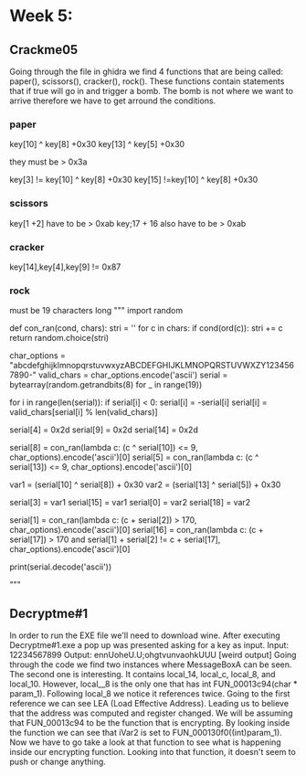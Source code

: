 # Week 5: 


## Crackme05

Going through the file in ghidra we find 4 functions that are being called: paper(), scissors(), cracker(), rock(). These functions contain statements that if true will go in and trigger a bomb. The bomb is not where we want to arrive therefore we have to get arround the conditions. 

### paper
key[10] ^ key[8] +0x30
key[13] ^ key[5] +0x30

they must be > 0x3a

key[3] != key[10] ^ key[8] +0x30
key[15] !=key[10] ^ key[8] +0x30
### scissors
 key[1 +2] have to be > 0xab 
 key;17 + 16 also have to be > 0xab

### cracker
 key[14],key[4],key[9] != 0x87
### rock
must be 19 characters long 
"""
import random

def con_ran(cond, chars):
    stri = ''
    for c in chars:
        if cond(ord(c)):
            stri += c
    return random.choice(stri)

char_options = "abcdefghijklmnopqrstuvwxyzABCDEFGHIJKLMNOPQRSTUVWXZY1234567890-"
valid_chars = char_options.encode('ascii')
serial = bytearray(random.getrandbits(8) for _ in range(19))

for i in range(len(serial)):
    if serial[i] < 0:
        serial[i] = -serial[i]
    serial[i] = valid_chars[serial[i] % len(valid_chars)]

serial[4] = 0x2d
serial[9] = 0x2d
serial[14] = 0x2d

serial[8] = con_ran(lambda c: (c ^ serial[10]) <= 9, char_options).encode('ascii')[0]
serial[5] = con_ran(lambda c: (c ^ serial[13]) <= 9, char_options).encode('ascii')[0]

var1 = (serial[10] ^ serial[8]) + 0x30
var2 = (serial[13] ^ serial[5]) + 0x30

serial[3] = var1
serial[15] = var1
serial[0] = var2
serial[18] = var2

serial[1] = con_ran(lambda c: (c + serial[2]) > 170, char_options).encode('ascii')[0]
serial[16] = con_ran(lambda c: (c + serial[17]) > 170 and serial[1] + serial[2] != c + serial[17], char_options).encode('ascii')[0]

print(serial.decode('ascii'))

"""
## Decryptme#1 

In order to run the EXE file we'll need to download wine. After executing Decryptme#1.exe a 
pop up was presented asking for a key as input. 
Input: 12234567899
Output: ennUoheU.U;ohgtvunvaohkUUU [weird output]
Going through the code we find two instances where MessageBoxA can be seen. The second one is interesting. It contains local_14, local_c, local_8, and local_10. However, local__8 is the only one that has int FUN_00013c94(char * param_1). 
Following local_8 we notice it references twice. Going to the first reference we can see LEA (Load Effective Address). Leading us to believe that the address was computed and register changed. We will be assuming that FUN_00013c94 to be the function that is encrypting. 
By looking inside the function we can see that iVar2 is set to FUN_000130f0((int)param_1). Now we have to go take a look at that function to see what is happening inside our encrypting function. Looking into that function, it doesn't seem to push or change anything. 
